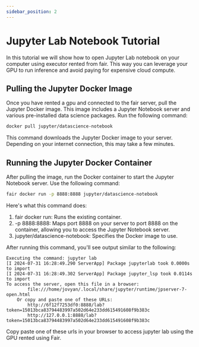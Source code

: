 ```yaml
---
sidebar_position: 2
---
```


# Jupyter Lab Notebook Tutorial


In this tutorial we will show how to open Jupyter Lab notebook
on your computer using executor rented from fair. This way
you can leverage your GPU to run inference and avoid paying for expensive
cloud compute.

## Pulling the Jupyter Docker Image

Once you have rented a gpu and connected to the fair server, pull 
the Jupyter Docker image. This image includes a Jupyter Notebook 
server and various pre-installed data science packages. 
Run the following command:

```bash
docker pull jupyter/datascience-notebook
```

This command downloads the Jupyter Docker image to your server. Depending
on your internet connection, this may take a few minutes.

## Running the Jupyter Docker Container

After pulling the image, run the Docker container to start the Jupyter
Notebook server. Use the following command:

```bash
fair docker run -p 8888:8888 jupyter/datascience-notebook
```

Here's what this command does:
1. fair docker run: Runs the existing container.
2. -p 8888:8888: Maps port 8888 on your server to port 8888 on the container,
allowing you to access the Jupyter Notebook server.
3. jupyter/datascience-notebook: Specifies the Docker image to use.

After running this command, you'll see output similar to the following:

```shell
Executing the command: jupyter lab
[I 2024-07-31 16:28:49.290 ServerApp] Package jupyterlab took 0.0000s to import
[I 2024-07-31 16:28:49.302 ServerApp] Package jupyter_lsp took 0.0114s to import
To access the server, open this file in a browser:
        file:///home/jovyan/.local/share/jupyter/runtime/jpserver-7-open.html
    Or copy and paste one of these URLs:
        http://6f12f7253df0:8888/lab?token=15013bca83794483997a502d64e233dd615491608f9b383c
        http://127.0.0.1:8888/lab?token=15013bca83794483997a502d64e233dd615491608f9b383c
```

Copy paste one of these urls in your browser to access jupyter lab using the
GPU rented using Fair. 